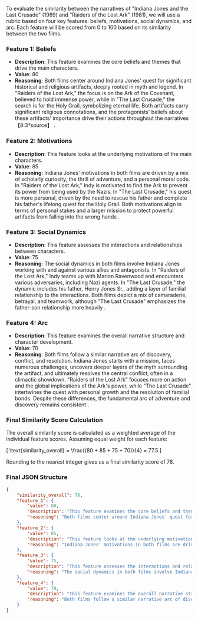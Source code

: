 To evaluate the similarity between the narratives of "Indiana Jones and the Last Crusade" (1989) and "Raiders of the Lost Ark" (1981), we will use a rubric based on four key features: beliefs, motivations, social dynamics, and arc. Each feature will be scored from 0 to 100 based on its similarity between the two films.

### Feature 1: Beliefs
- **Description**: This feature examines the core beliefs and themes that drive the main characters.
- **Value**: 80
- **Reasoning**: Both films center around Indiana Jones' quest for significant historical and religious artifacts, deeply rooted in myth and legend. In "Raiders of the Lost Ark," the focus is on the Ark of the Covenant, believed to hold immense power, while in "The Last Crusade," the search is for the Holy Grail, symbolizing eternal life. Both artifacts carry significant religious connotations, and the protagonists' beliefs about these artifacts' importance drive their actions throughout the narratives【8:3†source】 .

### Feature 2: Motivations
- **Description**: This feature looks at the underlying motivations of the main characters.
- **Value**: 85
- **Reasoning**: Indiana Jones' motivations in both films are driven by a mix of scholarly curiosity, the thrill of adventure, and a personal moral code. In "Raiders of the Lost Ark," Indy is motivated to find the Ark to prevent its power from being used by the Nazis. In "The Last Crusade," his quest is more personal, driven by the need to rescue his father and complete his father's lifelong quest for the Holy Grail. Both motivations align in terms of personal stakes and a larger mission to protect powerful artifacts from falling into the wrong hands  .

### Feature 3: Social Dynamics
- **Description**: This feature assesses the interactions and relationships between characters.
- **Value**: 75
- **Reasoning**: The social dynamics in both films involve Indiana Jones working with and against various allies and antagonists. In "Raiders of the Lost Ark," Indy teams up with Marion Ravenwood and encounters various adversaries, including Nazi agents. In "The Last Crusade," the dynamic includes his father, Henry Jones Sr., adding a layer of familial relationship to the interactions. Both films depict a mix of camaraderie, betrayal, and teamwork, although "The Last Crusade" emphasizes the father-son relationship more heavily  .

### Feature 4: Arc
- **Description**: This feature examines the overall narrative structure and character development.
- **Value**: 70
- **Reasoning**: Both films follow a similar narrative arc of discovery, conflict, and resolution. Indiana Jones starts with a mission, faces numerous challenges, uncovers deeper layers of the myth surrounding the artifact, and ultimately resolves the central conflict, often in a climactic showdown. "Raiders of the Lost Ark" focuses more on action and the global implications of the Ark's power, while "The Last Crusade" intertwines the quest with personal growth and the resolution of familial bonds. Despite these differences, the fundamental arc of adventure and discovery remains consistent  .

### Final Similarity Score Calculation
The overall similarity score is calculated as a weighted average of the individual feature scores. Assuming equal weight for each feature:

\[
\text{similarity\_overall} = \frac{(80 + 85 + 75 + 70)}{4} = 77.5
\]

Rounding to the nearest integer gives us a final similarity score of 78.

### Final JSON Structure
```json
{
    "similarity_overall": 78,
    "feature_1": {
        "value": 80,
        "description": "This feature examines the core beliefs and themes that drive the main characters.",
        "reasoning": "Both films center around Indiana Jones' quest for significant historical and religious artifacts, deeply rooted in myth and legend. In 'Raiders of the Lost Ark,' the focus is on the Ark of the Covenant, believed to hold immense power, while in 'The Last Crusade,' the search is for the Holy Grail, symbolizing eternal life. Both artifacts carry significant religious connotations, and the protagonists' beliefs about these artifacts' importance drive their actions throughout the narratives."
    },
    "feature_2": {
        "value": 85,
        "description": "This feature looks at the underlying motivations of the main characters.",
        "reasoning": "Indiana Jones' motivations in both films are driven by a mix of scholarly curiosity, the thrill of adventure, and a personal moral code. In 'Raiders of the Lost Ark,' Indy is motivated to find the Ark to prevent its power from being used by the Nazis. In 'The Last Crusade,' his quest is more personal, driven by the need to rescue his father and complete his father's lifelong quest for the Holy Grail. Both motivations align in terms of personal stakes and a larger mission to protect powerful artifacts from falling into the wrong hands."
    },
    "feature_3": {
        "value": 75,
        "description": "This feature assesses the interactions and relationships between characters.",
        "reasoning": "The social dynamics in both films involve Indiana Jones working with and against various allies and antagonists. In 'Raiders of the Lost Ark,' Indy teams up with Marion Ravenwood and encounters various adversaries, including Nazi agents. In 'The Last Crusade,' the dynamic includes his father, Henry Jones Sr., adding a layer of familial relationship to the interactions. Both films depict a mix of camaraderie, betrayal, and teamwork, although 'The Last Crusade' emphasizes the father-son relationship more heavily."
    },
    "feature_4": {
        "value": 70,
        "description": "This feature examines the overall narrative structure and character development.",
        "reasoning": "Both films follow a similar narrative arc of discovery, conflict, and resolution. Indiana Jones starts with a mission, faces numerous challenges, uncovers deeper layers of the myth surrounding the artifact, and ultimately resolves the central conflict, often in a climactic showdown. 'Raiders of the Lost Ark' focuses more on action and the global implications of the Ark's power, while 'The Last Crusade' intertwines the quest with personal growth and the resolution of familial bonds. Despite these differences, the fundamental arc of adventure and discovery remains consistent."
    }
}
```